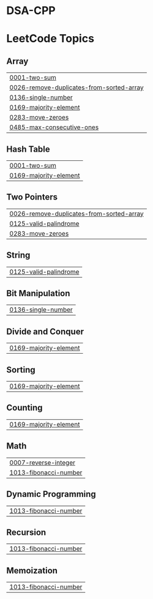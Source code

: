# DSA-CPP
<!---LeetCode Topics Start-->
# LeetCode Topics
## Array
|  |
| ------- |
| [0001-two-sum](https://github.com/Bharamdev/DSA-CPP/tree/master/0001-two-sum) |
| [0026-remove-duplicates-from-sorted-array](https://github.com/Bharamdev/DSA-CPP/tree/master/0026-remove-duplicates-from-sorted-array) |
| [0136-single-number](https://github.com/Bharamdev/DSA-CPP/tree/master/0136-single-number) |
| [0169-majority-element](https://github.com/Bharamdev/DSA-CPP/tree/master/0169-majority-element) |
| [0283-move-zeroes](https://github.com/Bharamdev/DSA-CPP/tree/master/0283-move-zeroes) |
| [0485-max-consecutive-ones](https://github.com/Bharamdev/DSA-CPP/tree/master/0485-max-consecutive-ones) |
## Hash Table
|  |
| ------- |
| [0001-two-sum](https://github.com/Bharamdev/DSA-CPP/tree/master/0001-two-sum) |
| [0169-majority-element](https://github.com/Bharamdev/DSA-CPP/tree/master/0169-majority-element) |
## Two Pointers
|  |
| ------- |
| [0026-remove-duplicates-from-sorted-array](https://github.com/Bharamdev/DSA-CPP/tree/master/0026-remove-duplicates-from-sorted-array) |
| [0125-valid-palindrome](https://github.com/Bharamdev/DSA-CPP/tree/master/0125-valid-palindrome) |
| [0283-move-zeroes](https://github.com/Bharamdev/DSA-CPP/tree/master/0283-move-zeroes) |
## String
|  |
| ------- |
| [0125-valid-palindrome](https://github.com/Bharamdev/DSA-CPP/tree/master/0125-valid-palindrome) |
## Bit Manipulation
|  |
| ------- |
| [0136-single-number](https://github.com/Bharamdev/DSA-CPP/tree/master/0136-single-number) |
## Divide and Conquer
|  |
| ------- |
| [0169-majority-element](https://github.com/Bharamdev/DSA-CPP/tree/master/0169-majority-element) |
## Sorting
|  |
| ------- |
| [0169-majority-element](https://github.com/Bharamdev/DSA-CPP/tree/master/0169-majority-element) |
## Counting
|  |
| ------- |
| [0169-majority-element](https://github.com/Bharamdev/DSA-CPP/tree/master/0169-majority-element) |
## Math
|  |
| ------- |
| [0007-reverse-integer](https://github.com/Bharamdev/DSA-CPP/tree/master/0007-reverse-integer) |
| [1013-fibonacci-number](https://github.com/Bharamdev/DSA-CPP/tree/master/1013-fibonacci-number) |
## Dynamic Programming
|  |
| ------- |
| [1013-fibonacci-number](https://github.com/Bharamdev/DSA-CPP/tree/master/1013-fibonacci-number) |
## Recursion
|  |
| ------- |
| [1013-fibonacci-number](https://github.com/Bharamdev/DSA-CPP/tree/master/1013-fibonacci-number) |
## Memoization
|  |
| ------- |
| [1013-fibonacci-number](https://github.com/Bharamdev/DSA-CPP/tree/master/1013-fibonacci-number) |
<!---LeetCode Topics End-->